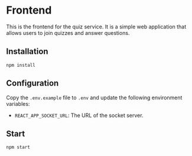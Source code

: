 # Frontend

This is the frontend for the quiz service. It is a simple web application that allows users to join quizzes and answer questions.

## Installation
```
npm install
```

## Configuration
Copy the `.env.example` file to `.env` and update the following environment variables:
- `REACT_APP_SOCKET_URL`: The URL of the socket server.

## Start
```
npm start
```
